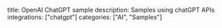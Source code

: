 title: OpenAI ChatGPT sample
description: Samples using chatGPT APIs
integrations: ["chatgpt"]
categories: ["AI", "Samples"]
